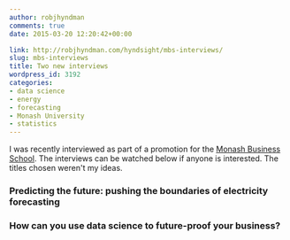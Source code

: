 ```yaml
---
author: robjhyndman
comments: true
date: 2015-03-20 12:20:42+00:00

link: http://robjhyndman.com/hyndsight/mbs-interviews/
slug: mbs-interviews
title: Two new interviews
wordpress_id: 3192
categories:
- data science
- energy
- forecasting
- Monash University
- statistics
---
```


I was recently interviewed as part of a promotion for the [Monash Business School](http://www.buseco.monash.edu.au/about/business-school/). The interviews can be watched below if anyone is interested. The titles chosen weren't my ideas.<!-- more -->



### Predicting the future: pushing the boundaries of electricity forecasting







### How can you use data science to future-proof your business?




